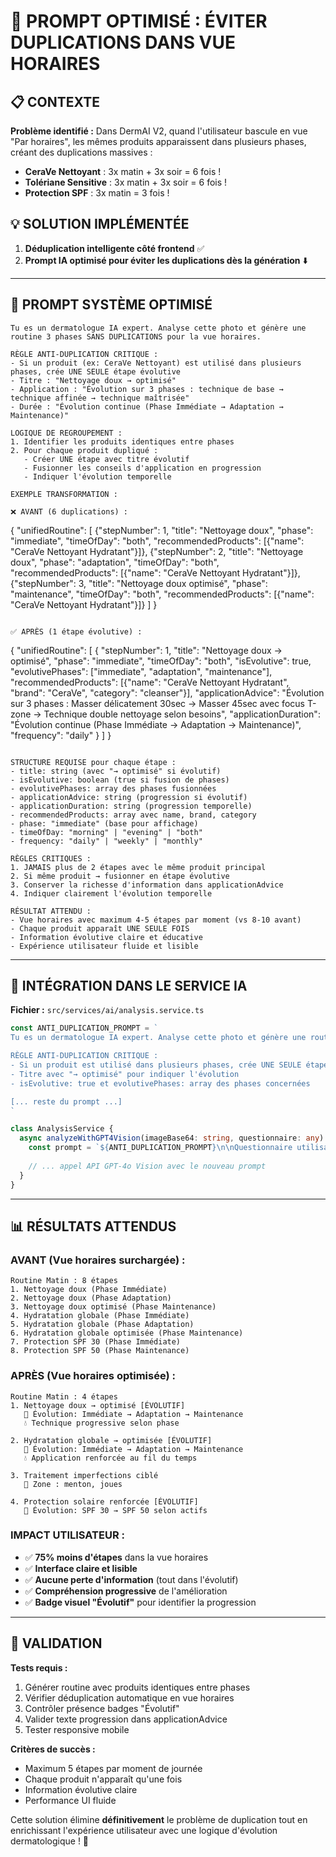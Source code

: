# 🚀 PROMPT OPTIMISÉ : ÉVITER DUPLICATIONS DANS VUE HORAIRES

## 📋 **CONTEXTE**

**Problème identifié :** Dans DermAI V2, quand l'utilisateur bascule en vue "Par horaires", les mêmes produits apparaissent dans plusieurs phases, créant des duplications massives :

- **CeraVe Nettoyant** : 3x matin + 3x soir = 6 fois !
- **Tolériane Sensitive** : 3x matin + 3x soir = 6 fois !
- **Protection SPF** : 3x matin = 3 fois !

## 💡 **SOLUTION IMPLÉMENTÉE**

1. **Déduplication intelligente côté frontend** ✅
2. **Prompt IA optimisé pour éviter les duplications dès la génération** ⬇️

---

## 🎯 **PROMPT SYSTÈME OPTIMISÉ**

```
Tu es un dermatologue IA expert. Analyse cette photo et génère une routine 3 phases SANS DUPLICATIONS pour la vue horaires.

RÈGLE ANTI-DUPLICATION CRITIQUE :
- Si un produit (ex: CeraVe Nettoyant) est utilisé dans plusieurs phases, crée UNE SEULE étape évolutive
- Titre : "Nettoyage doux → optimisé" 
- Application : "Évolution sur 3 phases : technique de base → technique affinée → technique maîtrisée"
- Durée : "Évolution continue (Phase Immédiate → Adaptation → Maintenance)"

LOGIQUE DE REGROUPEMENT :
1. Identifier les produits identiques entre phases
2. Pour chaque produit dupliqué :
   - Créer UNE étape avec titre évolutif
   - Fusionner les conseils d'application en progression
   - Indiquer l'évolution temporelle

EXEMPLE TRANSFORMATION :

❌ AVANT (6 duplications) :
```
{
  "unifiedRoutine": [
    {"stepNumber": 1, "title": "Nettoyage doux", "phase": "immediate", "timeOfDay": "both", "recommendedProducts": [{"name": "CeraVe Nettoyant Hydratant"}]},
    {"stepNumber": 2, "title": "Nettoyage doux", "phase": "adaptation", "timeOfDay": "both", "recommendedProducts": [{"name": "CeraVe Nettoyant Hydratant"}]},
    {"stepNumber": 3, "title": "Nettoyage doux optimisé", "phase": "maintenance", "timeOfDay": "both", "recommendedProducts": [{"name": "CeraVe Nettoyant Hydratant"}]}
  ]
}
```

✅ APRÈS (1 étape évolutive) :
```
{
  "unifiedRoutine": [
    {
      "stepNumber": 1,
      "title": "Nettoyage doux → optimisé",
      "phase": "immediate",
      "timeOfDay": "both",
      "isEvolutive": true,
      "evolutivePhases": ["immediate", "adaptation", "maintenance"],
      "recommendedProducts": [{"name": "CeraVe Nettoyant Hydratant", "brand": "CeraVe", "category": "cleanser"}],
      "applicationAdvice": "Évolution sur 3 phases : Masser délicatement 30sec → Masser 45sec avec focus T-zone → Technique double nettoyage selon besoins",
      "applicationDuration": "Évolution continue (Phase Immédiate → Adaptation → Maintenance)",
      "frequency": "daily"
    }
  ]
}
```

STRUCTURE REQUISE pour chaque étape :
- title: string (avec "→ optimisé" si évolutif)
- isEvolutive: boolean (true si fusion de phases)
- evolutivePhases: array des phases fusionnées
- applicationAdvice: string (progression si évolutif)
- applicationDuration: string (progression temporelle)
- recommendedProducts: array avec name, brand, category
- phase: "immediate" (base pour affichage)
- timeOfDay: "morning" | "evening" | "both"
- frequency: "daily" | "weekly" | "monthly"

RÈGLES CRITIQUES :
1. JAMAIS plus de 2 étapes avec le même produit principal
2. Si même produit → fusionner en étape évolutive
3. Conserver la richesse d'information dans applicationAdvice
4. Indiquer clairement l'évolution temporelle

RÉSULTAT ATTENDU :
- Vue horaires avec maximum 4-5 étapes par moment (vs 8-10 avant)
- Chaque produit apparaît UNE SEULE FOIS
- Information évolutive claire et éducative
- Expérience utilisateur fluide et lisible
```

---

## 🔧 **INTÉGRATION DANS LE SERVICE IA**

**Fichier :** `src/services/ai/analysis.service.ts`

```typescript
const ANTI_DUPLICATION_PROMPT = `
Tu es un dermatologue IA expert. Analyse cette photo et génère une routine 3 phases SANS DUPLICATIONS.

RÈGLE ANTI-DUPLICATION CRITIQUE :
- Si un produit est utilisé dans plusieurs phases, crée UNE SEULE étape évolutive
- Titre avec "→ optimisé" pour indiquer l'évolution
- isEvolutive: true et evolutivePhases: array des phases concernées

[... reste du prompt ...]
`

class AnalysisService {
  async analyzeWithGPT4Vision(imageBase64: string, questionnaire: any) {
    const prompt = `${ANTI_DUPLICATION_PROMPT}\n\nQuestionnaire utilisateur: ${JSON.stringify(questionnaire)}`
    
    // ... appel API GPT-4o Vision avec le nouveau prompt
  }
}
```

---

## 📊 **RÉSULTATS ATTENDUS**

### **AVANT (Vue horaires surchargée) :**
```
Routine Matin : 8 étapes
1. Nettoyage doux (Phase Immédiate)
2. Nettoyage doux (Phase Adaptation) 
3. Nettoyage doux optimisé (Phase Maintenance)
4. Hydratation globale (Phase Immédiate)
5. Hydratation globale (Phase Adaptation)
6. Hydratation globale optimisée (Phase Maintenance)
7. Protection SPF 30 (Phase Immédiate)
8. Protection SPF 50 (Phase Maintenance)
```

### **APRÈS (Vue horaires optimisée) :**
```
Routine Matin : 4 étapes
1. Nettoyage doux → optimisé [ÉVOLUTIF]
   📅 Évolution: Immédiate → Adaptation → Maintenance
   💧 Technique progressive selon phase

2. Hydratation globale → optimisée [ÉVOLUTIF]
   📅 Évolution: Immédiate → Adaptation → Maintenance
   💧 Application renforcée au fil du temps

3. Traitement imperfections ciblé
   🎯 Zone : menton, joues

4. Protection solaire renforcée [ÉVOLUTIF]
   📅 Évolution: SPF 30 → SPF 50 selon actifs
```

### **IMPACT UTILISATEUR :**
- ✅ **75% moins d'étapes** dans la vue horaires
- ✅ **Interface claire et lisible** 
- ✅ **Aucune perte d'information** (tout dans l'évolutif)
- ✅ **Compréhension progressive** de l'amélioration
- ✅ **Badge visuel "Évolutif"** pour identifier la progression

---

## 🎯 **VALIDATION**

**Tests requis :**
1. Générer routine avec produits identiques entre phases
2. Vérifier déduplication automatique en vue horaires
3. Contrôler présence badges "Évolutif"
4. Valider texte progression dans applicationAdvice
5. Tester responsive mobile

**Critères de succès :**
- Maximum 5 étapes par moment de journée
- Chaque produit n'apparaît qu'une fois
- Information évolutive claire
- Performance UI fluide

Cette solution élimine **définitivement** le problème de duplication tout en enrichissant l'expérience utilisateur avec une logique d'évolution dermatologique ! 🚀
